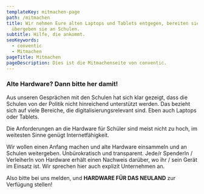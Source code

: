 ```yaml
---
templateKey: mitmachen-page
path: /mitmachen
title: Wir nehmen Eure alten Laptops und Tablets entgegen, bereiten sie auf und
  übergeben sie an Schulen.
subtitle: Hilfe, die ankommt.
seoKeywords:
  - conventic
  - Mitmachen
pageTitle: Mitmachen
pageDescription: Dies ist die Mitmachenseite von conventic.
---
```

### Alte Hardware? Dann bitte her damit!

Aus unseren Gesprächen mit den Schulen hat sich klar gezeigt, dass die Schulen von der Politik nicht hinreichend unterstützt werden. Das bezieht sich auf viele Bereiche, die digitalisierungsrelevant sind. Eben auch Laptops oder Tablets.



Die Anforderungen an die Hardware für Schüler sind meist nicht zu hoch, im weitesten Sinne genügt Internetfähigkeit.



Wir wollen einen Anfang machen und alte Hardware einsammeln und an Schulen weitergeben. Unbürokratisch und transparent. Jede/r SpenderIn / VerleiherIn von Hardware erhält einen Nachweis darüber, wo ihr / sein Gerät im Einsatz ist. Wir sprechen hier auch explizit Unternehmen an. 



Also bitte bei uns melden, und **HARDWARE FÜR DAS NEULAND** zur Verfügung stellen!
